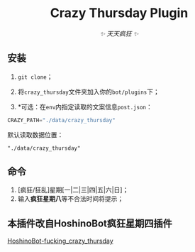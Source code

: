 <div align="center">

# Crazy Thursday Plugin

<!-- prettier-ignore-start -->
<!-- markdownlint-disable-next-line MD036 -->
_✨ 天天疯狂 ✨_
<!-- prettier-ignore-end -->

</div>
</p>

## 安装

1. `git clone`；

2. 将`crazy_thursday`文件夹加入你的`bot/plugins`下；

3. *可选：在`env`内指定读取的文案信息`post.json`：

```python
CRAZY_PATH="./data/crazy_thursday"
```

默认读取数据位置：

```
"./data/crazy_thursday"
```

## 命令

1. [疯狂/狂乱]星期[一|二|三|四|五|六|日]；
2. 输入**疯狂星期八**等不合法时间将提示；

## 本插件改自HoshinoBot疯狂星期四插件

[HoshinoBot-fucking_crazy_thursday](https://github.com/Nicr0n/fucking_crazy_thursday)